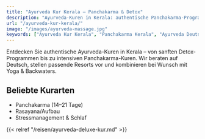 ```yaml
---
title: "Ayurveda Kur Kerala – Panchakarma & Detox"
description: "Ayurveda-Kuren in Kerala: authentische Panchakarma-Programme, deutschsprachige Beratung und handverlesene Resorts."
url: "/ayurveda-kur-kerala/"
image: "/images/ayurveda-massage.jpg"
keywords: ["Ayurveda Kur Kerala", "Panchakarma Kerala", "Ayurveda Deutschland Beratung"]
---
```


Entdecken Sie authentische Ayurveda-Kuren in Kerala – von sanften Detox-Programmen bis zu intensiven Panchakarma-Kuren. Wir beraten auf Deutsch, stellen passende Resorts vor und kombinieren bei Wunsch mit Yoga & Backwaters.

## Beliebte Kurarten
- Panchakarma (14–21 Tage)
- Rasayana/Aufbau
- Stressmanagement & Schlaf

{{< relref "/reisen/ayurveda-deluxe-kur.md" >}}


